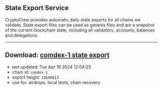 ## State Export Service
CryptoCrew provides automatic daily state exports for all chains we validate. State export files can be used as genesis files and are a snapshot of the current blockchain state, including all validators, accounts, balances and delegations.

---
**Download: [comdex-1 state export](https://dl-eu2.ccvalidators.com/SERVICE/comdex/comdex-1_export_12696813.json)**
---

- last updated: Tue Apr 16 2024 12:04:25
- chain id: `comdex-1`
- export height: `12696813`
- use for: airdrops, local tests, chain recovery
